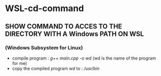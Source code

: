 # WSL-cd-command

## SHOW COMMAND TO ACCES TO THE DIRECTORY WITH A Windows PATH ON WSL
### (Windows Subsystem for Linux)

- compile program : *g++ main.cpp -o wd* (wd is the name of the program for me)
- copy the compiled program *wd* to : */usr/bin*



